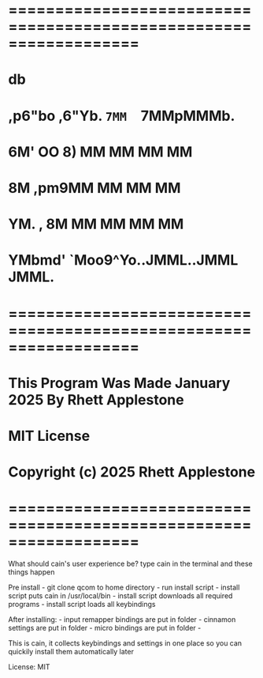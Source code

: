 # ================================================================== #
#                                   db                               #
#                                                                    #
#                ,p6"bo   ,6"Yb.  `7MM  `7MMpMMMb.                   #
#               6M'  OO  8)   MM    MM    MM    MM                   #
#               8M        ,pm9MM    MM    MM    MM                   #
#               YM.    , 8M   MM    MM    MM    MM                   #
#                YMbmd'  `Moo9^Yo..JMML..JMML  JMML.                 #
#                                                                    #
# ================================================================== #
#     This Program Was Made January 2025 By Rhett Applestone         #
#                                                                    #
#                            MIT License                             #
#                Copyright (c) 2025 Rhett Applestone                 #
# ================================================================== #













What should cain's user experience be?
type cain in the terminal and these things happen



Pre install
	- git clone qcom to home directory
	- run install script
	- install script puts cain in /usr/local/bin
	- install script downloads all required programs
	- install script loads all keybindings


After installing:
	- input remapper bindings are put in folder
	- cinnamon settings are put in folder
	- micro bindings are put in folder
	- 







This is cain, it collects keybindings and settings in one place so you can quickily install them automatically later



License: MIT
